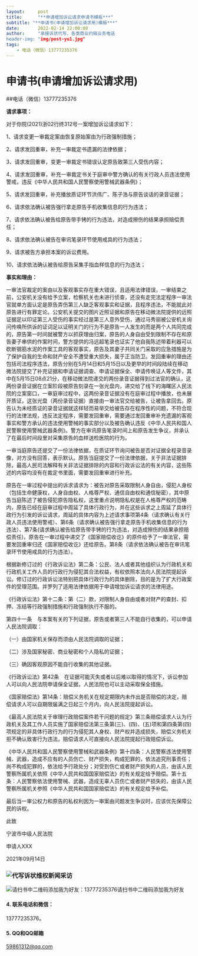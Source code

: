 ```yaml
---
layout:     post
title:      "**申请增加诉讼请求申请书模板***"
subtitle: "**申请书(申请增加诉讼请求用)模板***"
date:       2022-02-14 22:00:00
author:     "承接诉状代写、各类商业约稿业务电话
header-img: "img/post-yu1.jpg"
tags:
    - 电话（微信）13777235376
---
```


# 申请书(申请增加诉讼请求用)
##电话（微信）13777235376

**请求事项：**

对于你院(2021)浙02行终312号一案增加诉讼请求如下：

1、请求变更一审裁定案由恢复原始案由为行政强制措施；

2、请求发回重审，补充一审裁定书遗漏的法律依据；

3、请求发回重审，变更一审裁定书错误认定原告致第三人受伤内容；

4、请求发回重审，补充一审裁定书关于庭审中警方确认的有关行政人员违法使用警戒，违反《中华人民共和国人民警察使用警械武器条例》；

5、请求发回重审，补充播放质证环节洪伟广、陈子浩与原告谈话的录音证据；

6、请求依法确认被告强行拿走原告手机收集信息的行为违法；

7、请求依法确认被告给原告带手铐的行为违法，对造成擦伤的结果承担赔偿责任；

8、请求依法确认被告在审讯笔录环节使用戒具的行为违法；

9、请求被告方承担本案的诉讼费用。

10、请求依法确认被告给原告采集手指血样信息的行为违法；

**事实和理由：**

一审法官裁定的案由以及客观事实存在重大错误，且适用法律错误，一审结束之前，公安机关没有给予立案，检察机关也未进行侦查，还没有走完法定程序一审法官就单方面认定是原告弄伤第三人缺乏客观事实和证据，且程序违法，不能就此对原告进行有罪定论。公安机关提交的图片近照证据和原告在移动微法院提供的远照证据足以印证第三人受伤的事实经过是第三人意外受伤，通过马秀丽被公安机关询问传唤所供诉的证词足以证明关门的行为不是原告一人发生的而是两个人共同完成的，原告第一时间就被警方以抓获理由归案，原告的人身自由受到限制不存在和原告妻子串供的作案时间，警方提供的冯远超笔录也证实了他自我陈述带着利器可以砍断钢筋水泥的作案工具的客观事实，原告及其妻子共同关门采取的应急措施是为了保护自我的生命和财产安全不遭受重大损失，属于正当防卫。发回重审的理由还包括司法程序违法，原告分别在5月14日和5月15日以及更早的时间段陆续在移动微法院提交了补充证据和申请证据调查、申请证据保全、申请传唤证人等文件，其中在5月15日08点21分，在移动微法院递交的两份录音证据得到过法官的确认，这两份录音证据在立案阶段被原告刻录在一张光盘内，递交给了线下的海曙区人民法院的立案窗口，一审庭审过程中，这两份录音证据没有在庭审过程中播放，也未展开质证，这张光盘（两份录音证据）直接由一审法官交给被告，让被告拿回去。原告认为未经质证的录音证据就这样轻而易举交给被告存在程序性的问题，不符合现行的法律法规，违反法定程序，需要发回重审，需要通过发回重审补充遗漏的客观事实和警方承认的违法使用警械的事实部分以及被告确认违反《中华人民共和国人民警察使用警械武器条例》。警方在审讯原告笔录时间上和原告发生争议，并承认了在最后时间段里对采集原告的血样送检医院的行为。

一审当庭原告还提交了一份法律依据，在质证环节询问被告是否对证据全程录音录像，对方没有回答，表示默认。原告当庭提交了一份法律依据，关于非法证据排除，最高人民司法解释有关非法证据排除的内容和行政诉讼法的有关内容，这些陈述的内容均没有在裁定书里面，需要发回重审进行补充。

原告在一审过程中提出的诉求请求为：被告对原告采取限制人身自由，侵犯人身权（包括生命健康权，人身自由权、人格尊严权、通信自由权和通信秘密），其中原告当庭陈述了被告侵犯原告隐私权，这里重点说明隐私权是在人格尊严权的范畴内，原告已经在庭审过程中周延了具体行政行为，并在这些诉求之上周延了具体行政行为引发的诉讼请求，周延的具体内容为上述请求事项第4条（请求确认有关行政人员违法使用警戒）、第6条（请求确认被告强行拿走原告手机收集信息的行为违法）、第7条(请求确认被告给原告带手铐的行为违法，对造成擦伤的结果承担赔偿责任)，原告在一审过程中递交了《国家赔偿收讫》的原件给予了一审法官，需要发回重审归还《国家赔偿收讫》还给原告。第8条（请求依法确认被告在审讯笔录环节使用戒具的行为违法）。

根据新修订过的《行政诉讼法》第二条：公民、法人或者其他组织认为行政机关和行政机关工作人员的行政行为侵犯其合法权益，有权依照本法向人民法院提起诉讼。修订过的行政诉讼法特别把具体行政行为的具体删除，目的是为了扩大行政案件的受理范围。并罗列了适用法律依据用于申请增加诉讼请求的法律用途。

《行政诉讼法》第十二条：第（二）款，对限制人身自由或者对财产的查封、扣押、冻结等行政强制措施和行政强制执行不服的。

第四十一条　与本案有关的下列证据，原告或者第三人不能自行收集的，可以申请人民法院调取：

（一）由国家机关保存而须由人民法院调取的证据；

（二）涉及国家秘密、商业秘密和个人隐私的证据；

（三）确因客观原因不能自行收集的其他证据。

《行政诉讼法》第42条　在证据可能灭失或者以后难以取得的情况下，诉讼参加人可以向人民法院申请保全证据，人民法院也可以主动采取保全措施。

《国家赔偿法》第14条：赔偿义务机关在规定期限内未作出是否赔偿的决定，赔偿请求人可以自期限届满之日起三个月内，向人民法院提起诉讼。

《最高人民法院关于审理行政赔偿案件若干问题的规定》第三条赔偿请求人认为行政机关及其工作人员实施了国家赔偿法第三条第(三)、(四)、(五)项和第四条第(四)项规定的非具体行政行为的行为侵犯其人身权、财产权并造成损失，赔偿义务机关拒不确认致害行为违法，赔偿请求人可直接向人民法院提起行政赔偿诉讼。

《中华人民共和国人民警察使用警械和武器条例》第十四条：人民警察违法使用警械、武器，造成不应有的人员伤亡、财产损失，构成犯罪的，依法追究刑事责任；尚不构成犯罪的，依法给予行政处分；对受到伤亡或者财产损失的人员，由该人民警察所属机关依照《中华人民共和国国家赔偿法》的有关规定给予赔偿。第十五条：人民警察依法使用警械、武器，造成无辜人员伤亡或者财产损失的，由该人民警察所属机关参照《中华人民共和国国家赔偿法》的有关规定给予补偿。

最后当一审公权力和原告的私权利因为一审案由问题发生争议时，应该优先保障公民的诉权。

此致

宁波市中级人民法院

申请人XXX

2021年09月14日

### ![代写诉状维权新闻采访](/img/post-yu1.jpg)

![请扫书中二维码添加我为好友：13777235376](/img/post-yu1.jpg)请扫书中二维码添加我为好友

#### 4. 联系电话和微信：

13777235376。

#### 5. QQ和QQ邮箱

[59861312@qq.com](mailto:59861312@qq.com)
